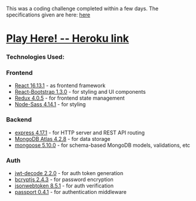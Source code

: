 This was a coding challenge completed within a few days.  The specifications given are here: [here](https://codesandbox.io/s/trustlayer-trivia-app-mvg5l)

# [Play Here! -- Heroku link](https://trustlayer-trivia.herokuapp.com/#/)

### Technologies Used:

### Frontend
- [React 16.13.1](https://www.npmjs.com/package/react) - as frontend framework
- [React-Bootstrap 1.3.0](https://react-bootstrap.github.io/) - for styling and UI components
- [Redux 4.0.5](https://redux.js.org/) - for frontend state management
- [Node-Sass 4.14.1](https://www.npmjs.com/package/node-sass) - for styling

### Backend
- [express 4.17.1](https://www.npmjs.com/package/express) - for HTTP server and REST API routing
- [MongoDB Atlas 4.2.8](https://docs.atlas.mongodb.com/) - for data storage
- [mongoose 5.10.0](https://mongoosejs.com/) - for schema-based MongoDB models, validations, etc

### Auth
- [jwt-decode 2.2.0](https://www.npmjs.com/package/jwt-decode) - for auth token generation
- [bcryptjs 2.4.3](https://www.npmjs.com/package/bcryptjs) - for password encryption
- [jsonwebtoken 8.5.1](https://www.npmjs.com/package/jsonwebtoken) - for auth verification
- [passport 0.4.1](https://www.npmjs.com/package/passport) - for authentication middleware





